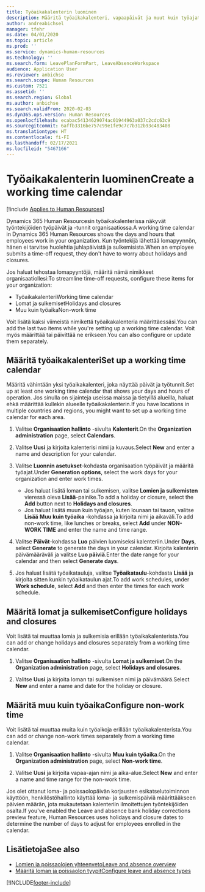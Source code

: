 ```yaml
---
title: Työaikakalenterin luominen
description: Määritä työaikakalenteri, vapaapäivät ja muut kuin työajat Dynamics 365 Human Resources -järjestelmässä.
author: andreabichsel
manager: tfehr
ms.date: 04/01/2020
ms.topic: article
ms.prod: ''
ms.service: dynamics-human-resources
ms.technology: ''
ms.search.form: LeavePlanFormPart, LeaveAbsenceWorkspace
audience: Application User
ms.reviewer: anbichse
ms.search.scope: Human Resources
ms.custom: 7521
ms.assetid: ''
ms.search.region: Global
ms.author: anbichse
ms.search.validFrom: 2020-02-03
ms.dyn365.ops.version: Human Resources
ms.openlocfilehash: ecabac54134629074ac01944963a037c2cdc63c9
ms.sourcegitcommit: 6affb3316be757c99e1fe9c7c7b312b93c483408
ms.translationtype: HT
ms.contentlocale: fi-FI
ms.lasthandoff: 02/17/2021
ms.locfileid: "5467166"
---
```

# <a name="create-a-working-time-calendar"></a><span data-ttu-id="2763d-103">Työaikakalenterin luominen</span><span class="sxs-lookup"><span data-stu-id="2763d-103">Create a working time calendar</span></span>

[!include [Applies to Human Resources](../includes/applies-to-hr.md)]

<span data-ttu-id="2763d-104">Dynamics 365 Human Resourcesin työaikakalenterissa näkyvät työntekijöiden työpäivät ja -tunnit organisaatiossa.</span><span class="sxs-lookup"><span data-stu-id="2763d-104">A working time calendar in Dynamics 365 Human Resources shows the days and hours that employees work in your organization.</span></span> <span data-ttu-id="2763d-105">Kun työntekijä lähettää lomapyynnön, hänen ei tarvitse huolehtia juhlapäivistä ja sulkemisista.</span><span class="sxs-lookup"><span data-stu-id="2763d-105">When an employee submits a time-off request, they don't have to worry about holidays and closures.</span></span>

<span data-ttu-id="2763d-106">Jos haluat tehostaa lomapyyntöjä, määritä nämä nimikkeet organisaatiollesi:</span><span class="sxs-lookup"><span data-stu-id="2763d-106">To streamline time-off requests, configure these items for your organization:</span></span>

- <span data-ttu-id="2763d-107">Työaikakalenteri</span><span class="sxs-lookup"><span data-stu-id="2763d-107">Working time calendar</span></span>
- <span data-ttu-id="2763d-108">Lomat ja sulkemiset</span><span class="sxs-lookup"><span data-stu-id="2763d-108">Holidays and closures</span></span>
- <span data-ttu-id="2763d-109">Muu kuin työaika</span><span class="sxs-lookup"><span data-stu-id="2763d-109">Non-work time</span></span>

<span data-ttu-id="2763d-110">Voit lisätä kaksi viimeistä nimikettä työaikakalenteria määrittäessäsi.</span><span class="sxs-lookup"><span data-stu-id="2763d-110">You can add the last two items while you're setting up a working time calendar.</span></span> <span data-ttu-id="2763d-111">Voit myös määrittää tai päivittää ne erikseen.</span><span class="sxs-lookup"><span data-stu-id="2763d-111">You can also configure or update them separately.</span></span>

## <a name="set-up-a-working-time-calendar"></a><span data-ttu-id="2763d-112">Määritä työaikakalenteri</span><span class="sxs-lookup"><span data-stu-id="2763d-112">Set up a working time calendar</span></span>

<span data-ttu-id="2763d-113">Määritä vähintään yksi työaikakalenteri, joka näyttää päivät ja työtunnit.</span><span class="sxs-lookup"><span data-stu-id="2763d-113">Set up at least one working time calendar that shows your days and hours of operation.</span></span> <span data-ttu-id="2763d-114">Jos sinulla on sijainteja useissa maissa ja tietyillä alueilla, haluat ehkä määrittää kullekin alueelle työaikakalenterin.</span><span class="sxs-lookup"><span data-stu-id="2763d-114">If you have locations in multiple countries and regions, you might want to set up a working time calendar for each area.</span></span>

1. <span data-ttu-id="2763d-115">Valitse **Organisaation hallinto** -sivulta **Kalenterit**.</span><span class="sxs-lookup"><span data-stu-id="2763d-115">On the **Organization administration** page, select **Calendars**.</span></span>

2. <span data-ttu-id="2763d-116">Valitse **Uusi** ja kirjoita kalenterisi nimi ja kuvaus.</span><span class="sxs-lookup"><span data-stu-id="2763d-116">Select **New** and enter a name and description for your calendar.</span></span>

3. <span data-ttu-id="2763d-117">Valitse **Luonnin asetukset**-kohdasta organisaation työpäivät ja määritä työajat.</span><span class="sxs-lookup"><span data-stu-id="2763d-117">Under **Generation options**, select the work days for your organization and enter work times.</span></span> 
   - <span data-ttu-id="2763d-118">Jos haluat lisätä loman tai sulkemisen, valitse **Lomien ja sulkemisten** vieressä oleva **Lisää**-painike.</span><span class="sxs-lookup"><span data-stu-id="2763d-118">To add a holiday or closure, select the **Add** button next to **Holidays and closures**.</span></span>
   - <span data-ttu-id="2763d-119">Jos haluat lisätä muun kuin työajan, kuten lounaan tai tauon, valitse **Lisää** **Muu kuin työaika** -kohdassa ja kirjoita nimi ja aikaväli.</span><span class="sxs-lookup"><span data-stu-id="2763d-119">To add non-work time, like lunches or breaks, select **Add** under **NON-WORK TIME** and enter the name and time range.</span></span>

4. <span data-ttu-id="2763d-120">Valitse **Päivät**-kohdassa **Luo** päivien luomiseksi kalenteriin.</span><span class="sxs-lookup"><span data-stu-id="2763d-120">Under **Days**, select **Generate** to generate the days in your calendar.</span></span> <span data-ttu-id="2763d-121">Kirjoita kalenterin päivämääräväli ja valitse **Luo päiviä**.</span><span class="sxs-lookup"><span data-stu-id="2763d-121">Enter the date range for your calendar and then select **Generate days**.</span></span>

5. <span data-ttu-id="2763d-122">Jos haluat lisätä työaikatauluja, valitse **Työaikataulu**-kohdasta **Lisää** ja kirjoita sitten kunkin työaikataulun ajat.</span><span class="sxs-lookup"><span data-stu-id="2763d-122">To add work schedules, under **Work schedule**, select **Add** and then enter the times for each work schedule.</span></span>

## <a name="configure-holidays-and-closures"></a><span data-ttu-id="2763d-123">Määritä lomat ja sulkemiset</span><span class="sxs-lookup"><span data-stu-id="2763d-123">Configure holidays and closures</span></span>

<span data-ttu-id="2763d-124">Voit lisätä tai muuttaa lomia ja sulkemisia erillään työaikakalenterista.</span><span class="sxs-lookup"><span data-stu-id="2763d-124">You can add or change holidays and closures separately from a working time calendar.</span></span>

1. <span data-ttu-id="2763d-125">Valitse **Organisaation hallinto** -sivulta **Lomat ja sulkemiset**.</span><span class="sxs-lookup"><span data-stu-id="2763d-125">On the **Organization administration** page, select **Holidays and closures**.</span></span>

2. <span data-ttu-id="2763d-126">Valitse **Uusi** ja kirjoita loman tai sulkemisen nimi ja päivämäärä.</span><span class="sxs-lookup"><span data-stu-id="2763d-126">Select **New** and enter a name and date for the holiday or closure.</span></span>

## <a name="configure-non-work-time"></a><span data-ttu-id="2763d-127">Määritä muu kuin työaika</span><span class="sxs-lookup"><span data-stu-id="2763d-127">Configure non-work time</span></span>

<span data-ttu-id="2763d-128">Voit lisätä tai muuttaa muita kuin työaikoja erillään työaikakalenterista.</span><span class="sxs-lookup"><span data-stu-id="2763d-128">You can add or change non-work times separately from a working time calendar.</span></span>

1. <span data-ttu-id="2763d-129">Valitse **Organisaation hallinto** -sivulta **Muu kuin työaika**.</span><span class="sxs-lookup"><span data-stu-id="2763d-129">On the **Organization administration** page, select **Non-work time**.</span></span>

2. <span data-ttu-id="2763d-130">Valitse **Uusi** ja kirjoita vapaa-ajan nimi ja aika-alue.</span><span class="sxs-lookup"><span data-stu-id="2763d-130">Select **New** and enter a name and time range for the non-work time.</span></span>

<span data-ttu-id="2763d-131">Jos olet ottanut loma- ja poissaolopäivän korjausten esikatselutoiminnon käyttöön, henkilöstöhallinto käyttää loma- ja sulkemispäiviä määrittääkseen päivien määrän, jota mukautetaan kalenteriin ilmoitettujen työntekijöiden osalta.</span><span class="sxs-lookup"><span data-stu-id="2763d-131">If you've enabled the Leave and absence bank holiday corrections preview feature, Human Resources uses holidays and closure dates to determine the number of days to adjust for employees enrolled in the calendar.</span></span>

## <a name="see-also"></a><span data-ttu-id="2763d-132">Lisätietoja</span><span class="sxs-lookup"><span data-stu-id="2763d-132">See also</span></span>

- [<span data-ttu-id="2763d-133">Lomien ja poissaolojen yhteenveto</span><span class="sxs-lookup"><span data-stu-id="2763d-133">Leave and absence overview</span></span>](hr-leave-and-absence-overview.md)
- [<span data-ttu-id="2763d-134">Määritä loman ja poissaolon tyypit</span><span class="sxs-lookup"><span data-stu-id="2763d-134">Configure leave and absence types</span></span>](hr-leave-and-absence-types.md)


[!INCLUDE[footer-include](../includes/footer-banner.md)]